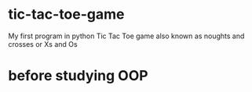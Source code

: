 # tic-tac-toe-game
My first program in python 
Tic Tac Toe game also known as noughts and crosses or Xs and Os

# before studying OOP 

